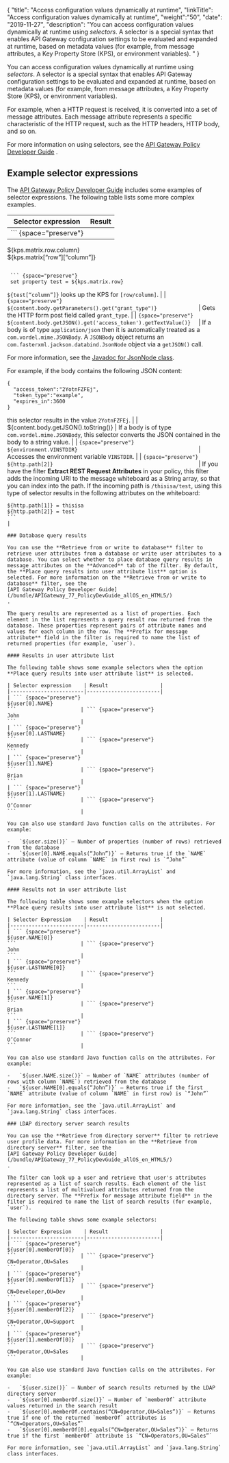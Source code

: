 {
"title": "Access configuration values dynamically at runtime",
"linkTitle": "Access configuration values dynamically at runtime",
"weight":"50",
"date": "2019-11-27",
"description": "You can access configuration values dynamically at runtime using *selectors*. A selector is a special syntax that enables API Gateway configuration settings to be evaluated and expanded at runtime, based on metadata values (for example, from message attributes, a Key Property Store (KPS), or environment variables). "
}

You can access configuration values dynamically at runtime using *selectors*. A selector is a special syntax that enables API Gateway configuration settings to be evaluated and expanded at runtime, based on metadata values (for example, from message attributes, a Key Property Store (KPS), or environment variables).

For example, when a HTTP request is received, it is converted into a set of message attributes. Each message attribute represents a specific characteristic of the HTTP request, such as the HTTP headers, HTTP body, and so on.

For more information on using selectors, see the
[API Gateway Policy Developer Guide](/bundle/APIGateway_77_PolicyDevGuide_allOS_en_HTML5/)
.

Example selector expressions
----------------------------

The
[API Gateway Policy Developer Guide](/bundle/APIGateway_77_PolicyDevGuide_allOS_en_HTML5/)
includes some examples of selector expressions. The following table lists some more complex examples.

| Selector expression                                          | Result                                                                                                                                                                                                                                                                                                                     |
|--------------------------------------------------------------|----------------------------------------------------------------------------------------------------------------------------------------------------------------------------------------------------------------------------------------------------------------------------------------------------------------------------|
| ``` {space="preserve"}                                       
 ${kps.matrix.row.column}                                      
 ${kps.matrix[“row”][“column”]}                                
 ```                                                           | For a KPS with multiple read keys, the values for each key are provided in order. The result of the expression is also indexable:                                                                                                                                                                                          
                                                                                                                                                                                                                                                                                                                              
  ``` {space="preserve"}                                                                                                                                                                                                                                                                                                      
  set property test = ${kps.matrix.row}                                                                                                                                                                                                                                                                                       
  ```                                                                                                                                                                                                                                                                                                                         
                                                                                                                                                                                                                                                                                                                              
  `${test[“column”]}` looks up the KPS for `[row/column]`.                                                                                                                                                                                                                                                                    |
| ``` {space="preserve"}                                       
 ${content.body.getParameters().get("grant_type")}             
 ```                                                           | Gets the HTTP form post field called `grant_type`.                                                                                                                                                                                                                                                                         |
| ``` {space="preserve"}                                       
 ${content.body.getJSON().get('access_token').getTextValue()}  
 ```                                                           | If a body is of type `application/json` then it is automatically treated as a `com.vordel.mime.JSONBody`. A `JSONBody` object returns an `com.fasterxml.jackson.databind.JsonNode` object via a `getJSON()` call.                                                                                                          
                                                                                                                                                                                                                                                                                                                              
  For more information, see the [Javadoc for JsonNode class](http://static.javadoc.io/com.fasterxml.jackson.core/jackson-databind/2.7.4/index.html?com/fasterxml/jackson/databind/JsonNode.html).                                                                                                                             
                                                                                                                                                                                                                                                                                                                              
  For example, if the body contains the following JSON content:                                                                                                                                                                                                                                                               
                                                                                                                                                                                                                                                                                                                              
  ``` {space="preserve"}                                                                                                                                                                                                                                                                                                      
  {                                                                                                                                                                                                                                                                                                                           
    "access_token":"2YotnFZFEj",                                                                                                                                                                                                                                                                                              
    "token_type":"example",                                                                                                                                                                                                                                                                                                   
    "expires_in":3600                                                                                                                                                                                                                                                                                                         
  }                                                                                                                                                                                                                                                                                                                           
  ```                                                                                                                                                                                                                                                                                                                         
                                                                                                                                                                                                                                                                                                                              
  this selector results in the value `2YotnFZFEj`.                                                                                                                                                                                                                                                                            |
| ${content.body.getJSON().toString()}                         | If a body is of type `com.vordel.mime.JSONBody`, this selector converts the JSON contained in the body to a string value.                                                                                                                                                                                                  |
| ``` {space="preserve"}                                       
 ${environment.VINSTDIR}                                       
 ```                                                           | Accesses the environment variable `VINSTDIR`.                                                                                                                                                                                                                                                                              |
| ``` {space="preserve"}                                       
 ${http.path[2]}                                               
 ```                                                           | If you have the filter **Extract REST Request Attributes** in your policy, this filter adds the incoming URI to the message whiteboard as a String array, so that you can index into the path. If the incoming path is `/thisisa/test`, using this type of selector results in the following attributes on the whiteboard: 
                                                                                                                                                                                                                                                                                                                              
  ``` {space="preserve"}                                                                                                                                                                                                                                                                                                      
  ${http.path[1]} = thisisa                                                                                                                                                                                                                                                                                                   
  ${http.path[2]} = test                                                                                                                                                                                                                                                                                                      
  ```                                                                                                                                                                                                                                                                                                                         |

### Database query results

You can use the **Retrieve from or write to database** filter to retrieve user attributes from a database or write user attributes to a database. You can select whether to place database query results in message attributes on the **Advanced** tab of the filter. By default, the **Place query results into user attribute list** option is selected. For more information on the **Retrieve from or write to database** filter, see the
[API Gateway Policy Developer Guide](/bundle/APIGateway_77_PolicyDevGuide_allOS_en_HTML5/)
.

The query results are represented as a list of properties. Each element in the list represents a query result row returned from the database. These properties represent pairs of attribute names and values for each column in the row. The **Prefix for message attribute** field in the filter is required to name the list of returned properties (for example, `user`).

#### Results in user attribute list

The following table shows some example selectors when the option **Place query results into user attribute list** is selected.

| Selector expression    | Result                 |
|------------------------|------------------------|
| ``` {space="preserve"} 
 ${user[0].NAME}         
 ```                     | ``` {space="preserve"} 
  John                    
  ```                     |
| ``` {space="preserve"} 
 ${user[0].LASTNAME}     
 ```                     | ``` {space="preserve"} 
  Kennedy                 
  ```                     |
| ``` {space="preserve"} 
 ${user[1].NAME}         
 ```                     | ``` {space="preserve"} 
  Brian                   
  ```                     |
| ``` {space="preserve"} 
 ${user[1].LASTNAME}     
 ```                     | ``` {space="preserve"} 
  O’Connor                
  ```                     |

You can also use standard Java function calls on the attributes. For example:

-   `${user.size()}` – Number of properties (number of rows) retrieved from the database
-   `${user[0].NAME.equals(“John”)}` – Returns true if the `NAME` attribute (value of column `NAME` in first row) is `“John”`

For more information, see the `java.util.ArrayList` and `java.lang.String` class interfaces.

#### Results not in user attribute list

The following table shows some example selectors when the option **Place query results into user attribute list** is not selected.

| Selector Expression    | Result                 |
|------------------------|------------------------|
| ``` {space="preserve"} 
 ${user.NAME[0]}         
 ```                     | ``` {space="preserve"} 
  John                    
  ```                     |
| ``` {space="preserve"} 
 ${user.LASTNAME[0]}     
 ```                     | ``` {space="preserve"} 
  Kennedy                 
  ```                     |
| ``` {space="preserve"} 
 ${user.NAME[1]}         
 ```                     | ``` {space="preserve"} 
  Brian                   
  ```                     |
| ``` {space="preserve"} 
 ${user.LASTNAME[1]}     
 ```                     | ``` {space="preserve"} 
  O’Connor                
  ```                     |

You can also use standard Java function calls on the attributes. For example:

-   `${user.NAME.size()}` – Number of `NAME` attributes (number of rows with column `NAME`) retrieved from the database
-   `${user.NAME[0].equals(“John”)}` – Returns true if the first `NAME` attribute (value of column `NAME` in first row) is `“John”`

For more information, see the `java.util.ArrayList` and `java.lang.String` class interfaces.

### LDAP directory server search results

You can use the **Retrieve from directory server** filter to retrieve user profile data. For more information on the **Retrieve from directory server** filter, see the
[API Gateway Policy Developer Guide](/bundle/APIGateway_77_PolicyDevGuide_allOS_en_HTML5/)
.

The filter can look up a user and retrieve that user's attributes represented as a list of search results. Each element of the list represents a list of multivalued attributes returned from the directory server. The **Prefix for message attribute field** in the filter is required to name the list of search results (for example, `user`).

The following table shows some example selectors:

| Selector Expression    | Result                 |
|------------------------|------------------------|
| ``` {space="preserve"} 
 ${user[0].memberOf[0]}  
 ```                     | ``` {space="preserve"} 
  CN=Operator,OU=Sales    
  ```                     |
| ``` {space="preserve"} 
 ${user[0].memberOf[1]}  
 ```                     | ``` {space="preserve"} 
  CN=Developer,OU=Dev     
  ```                     |
| ``` {space="preserve"} 
 ${user[0].memberOf[2]}  
 ```                     | ``` {space="preserve"} 
  CN=Operator,OU=Support  
  ```                     |
| ``` {space="preserve"} 
 ${user[1].memberOf[0]}  
 ```                     | ``` {space="preserve"} 
  CN=Operator,OU=Sales    
  ```                     |

You can also use standard Java function calls on the attributes. For example:

-   `${user.size()}` – Number of search results returned by the LDAP directory server
-   `${user[0].memberOf.size()}` – Number of `memberOf` attribute values returned in the search result
-   `${user[0].memberOf.contains(“CN=Operator,OU=Sales”)}` – Returns true if one of the returned `memberOf` attributes is `“CN=Operators,OU=Sales”`
-   `${user[0].memberOf[0].equals(“CN=Operator,OU=Sales”)}` – Returns true if the first `memberOf` attribute is `“CN=Operators,OU=Sales”`

For more information, see `java.util.ArrayList` and `java.lang.String` class interfaces.
